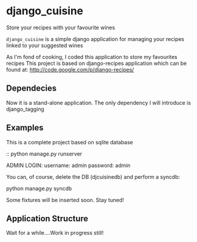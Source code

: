django_cuisine
=================

Store your recipes with your favourite wines


``django_cuisine`` is a simple django application for managing
your recipes linked to your suggested wines

As I'm fond of cooking, I coded this application to store my favourites recipes
This project is based on django-recipes application which can be found at:
http://code.google.com/p/django-recipes/


Dependecies
-----------
Now it is a stand-alone application.
The only dependency I will introduce is django_tagging



Examples
--------

This is a complete project based on sqlite database

::
python manage.py runserver


ADMIN LOGIN:
  username: admin
  password: admin

You can, of course, delete the DB (djcuisinedb) and perform a syncdb:

python manage.py syncdb

Some fixtures will be inserted soon.
Stay tuned!







Application Structure
-----------------------------------------

Wait for a while....Work in progress still!

